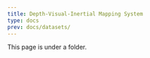 ```yaml
---
title: Depth-Visual-Inertial Mapping System
type: docs
prev: docs/datasets/
---
```


This page is under a folder.
